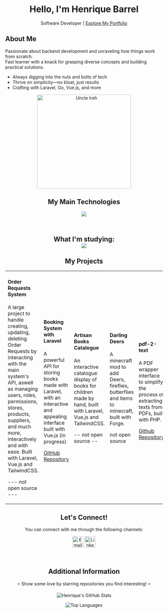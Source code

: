 <h1 align="center">Hello, I'm Henrique Barrel</h1>

<p align="center">
  Software Developer | <a href="https://henriquebarrel.pages.dev" target="_blank">Explore My Portfolio</a>
</p>

## About Me
Passionate about backend development and unraveling how things work from scratch.  
Fast learner with a knack for grasping diverse concepts and building practical solutions.

- Always digging into the nuts and bolts of tech  
- Thrive on simplicity—no bloat, just results  
- Crafting with Laravel, Go, Vue.js, and more

<p align="center">
  <img src="https://media.tenor.com/_PEwdam8b84AAAAC/iroh-tea.gif" alt="Uncle Iroh" width="300" />
</p>

<h2 align="center">My Main Technologies</h2>

<p align="center">
  <a href="https://skillicons.dev">
    <img src="https://skillicons.dev/icons?i=laravel,vue,go,php,js,mysql,java" />
  </a>
</p>

<br>

<h2 align="center">
  What I'm studying:<br>
  <a href="https://skillicons.dev">
    <img src="https://skillicons.dev/icons?i=c,go" />
  </a>
</p>

<h2 align="center">My Projects</h2>

<p align="center">
  <table align="center">
    <tr>
      <td>
        <h4>Order Requests System</h4>
        <p>A large project to handle creating, updating, deleting Order Requests by interacting with the main system's API, aswell as managing users, roles, permissions,
        stores, products, suppliers, and much more, interactively and with ease. Built with Laravel, Vue.js and TailwindCSS.</p>
        <p>--- not open source ---</p>
      </td>
      <td>
        <h4>Booking System with Laravel</h4>
        <p>A powerful API for storing books made with Laravel, with an interactive and appealing interface built with Vue.js (in progress)</p>
        <a href="https://www.github.com/Barrel-R/Destinex">GitHub Repository</a>
      </td>
      <td>
        <h4>Artisan Books Catalogue</h4>
        <p>An interactive catalogue display of books for children made by hand, built with Laravel, Vue.js and TailwindCSS.</p>
        <p>-- not open source --</p>
      </td>
      <td>
        <h4>Darling Deers</h4>
        <p>A minecraft mod to add Deers, fireflies, butterflies and items to minecraft, built with Forge.</p>
        <p>not open source</p>
      </td>
      <td>
        <h4>pdf-2-text</h4>
        <p>A PDF wrapper interface to simplify the process of extracting texts from PDFs, built with PHP.</p>
        <a href="https://www.github.com/Barrel-R/pdf-2-text">Github Repository</a>
      </td>
    </tr>
  </table>
</p>

<h2 align="center">Let's Connect!</h2>

<p align="center">
  You can connect with me through the following channels:
</p>

<p align="center">
  <a href="mailto:creb@duck.com"><img heigth=35 width=35 src="https://upload.wikimedia.org/wikipedia/commons/thumb/7/7e/Gmail_icon_%282020%29.svg/1024px-Gmail_icon_%282020%29.svg.png" alt="Email" /></a>
  <a href="https://www.linkedin.com/in/henrique-barrel-874919224/"><img height=35 width=35 src="https://cdn-icons-png.flaticon.com/512/174/174857.png" alt="LinkedIn" /></a>
</p>
<br>
<h2 align="center">Additional Information</h2>
<p align="center">⭐️ Show some love by starring repositories you find interesting! ⭐️</p>

<p align="center">
  <img src="https://github-readme-stats.vercel.app/api?username=Barrel-R&show_icons=true&count_private=true&include_all_commits=true&hide_border=true&bg_color=DEG,COLOR1,COLOR2,COLOR3" alt="Henrique's GitHub Stats" />
</p>

<p align="center">
  <img src="https://github-readme-stats.vercel.app/api/top-langs/?username=Barrel-R&layout=compact&hide_border=true" alt="Top Languages" />
</p>
